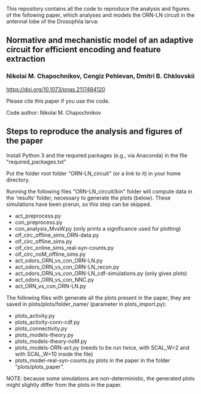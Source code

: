 This repository contains all the code to reproduce the analysis and figures
of the following paper, which analyses and models the ORN-LN circuit in the 
antennal lobe of the Drosophila larva:

## Normative and mechanistic model of an adaptive circuit for efficient encoding and feature extraction
### Nikolai M. Chapochnikov, Cengiz Pehlevan, Dmitri B. Chklovskii


https://doi.org/10.1073/pnas.2117484120

Please cite this paper if you use the code.

Code author: Nikolai M. Chapochnikov


##  Steps to reproduce the analysis and figures of the paper

Install Python 3 and the required packages (e.g., via Anaconda) in the file
"required_packages.txt"



Put the folder root folder "ORN-LN_circuit" (or a link to it) in your home directory.


Running the following files "ORN-LN_circuit/bin" folder will compute data
in the 'results' folder,
necessary to generate the plots (below). These simulations have been prerun, so
this step can be skipped.
- act_preprocess.py
- con_preprocess.py
- con_analysis_MvsW.py (only prints a significance used for plotting)
- olf_circ_offline_sims_ORN-data.py
- olf_circ_offline_sims.py
- olf_circ_online_sims_real-syn-counts.py
- olf_circ_noM_offline_sims.py
- act_odors_ORN_vs_con_ORN-LN.py
- act_odors_ORN_vs_con_ORN-LN_recon.py
- act_odors_ORN_vs_con_ORN-LN_cdf-simulations.py (only gives plots)
- act_odors_ORN_vs_con_NNC.py
- act_ORN_vs_con_ORN-LN.py

The following files with generate all the plots present in the paper, they are
saved in plots/plots/folder_name/ (parameter in plots_import.py):
- plots_activity.py
- plots_activity-conn-cdf.py
- plots_connectivity.py
- plots_models-theory.py
- plots_models-theory-noM.py
- plots_models-ORN-act.py (needs to be run twice, with SCAL_W=2 and with SCAL_W=10 inside the file)
- plots_model-real-syn-counts.py
plots in the paper in the folder "plots/plots_paper".


NOTE: because some simulations are non-deterministic, the generated plots might
slightly differ from the plots in the paper.
